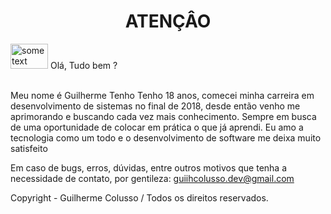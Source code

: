 <html>
<center><h1>ATENÇÂO</h1></center>
  <img src="http://guiihcolusso.ddns.net/1/logo.png" alt="some text" width=60 height=40>
Olá, Tudo bem ?

<br>Meu nome é Guilherme Tenho Tenho 18 anos, comecei minha carreira em desenvolvimento de sistemas no final de 2018, desde então venho me aprimorando e buscando cada vez mais conhecimento. Sempre em busca de uma oportunidade de colocar em prática o que já aprendi. Eu amo a tecnologia como um todo e o desenvolvimento de software me deixa muito satisfeito</br>

Em caso de bugs, erros, dúvidas, entre outros motivos que tenha a necessidade de contato, por gentileza: guiihcolusso.dev@gmail.com

Copyright - Guilherme Colusso / Todos os direitos reservados.

</html>
